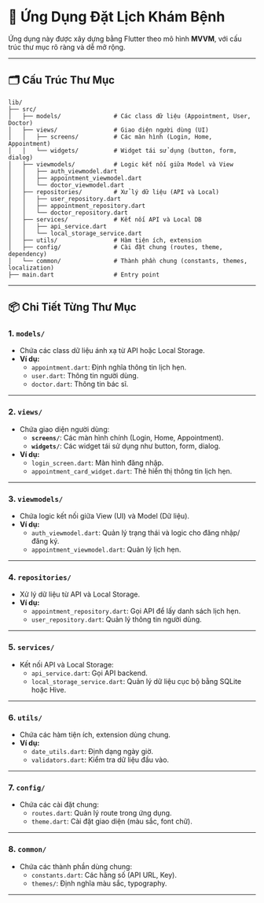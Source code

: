 # 📱 Ứng Dụng Đặt Lịch Khám Bệnh

Ứng dụng này được xây dựng bằng Flutter theo mô hình **MVVM**, với cấu trúc thư mục rõ ràng và dễ mở rộng.

---

## 🗂 **Cấu Trúc Thư Mục**

```
lib/
├── src/
│   ├── models/               # Các class dữ liệu (Appointment, User, Doctor)
│   ├── views/                # Giao diện người dùng (UI)
│   │   ├── screens/          # Các màn hình (Login, Home, Appointment)
│   │   └── widgets/          # Widget tái sử dụng (button, form, dialog)
│   ├── viewmodels/           # Logic kết nối giữa Model và View
│   │   ├── auth_viewmodel.dart
│   │   ├── appointment_viewmodel.dart
│   │   └── doctor_viewmodel.dart
│   ├── repositories/         # Xử lý dữ liệu (API và Local)
│   │   ├── user_repository.dart
│   │   ├── appointment_repository.dart
│   │   └── doctor_repository.dart
│   ├── services/             # Kết nối API và Local DB
│   │   ├── api_service.dart
│   │   └── local_storage_service.dart
│   ├── utils/                # Hàm tiện ích, extension
│   ├── config/               # Cài đặt chung (routes, theme, dependency)
│   └── common/               # Thành phần chung (constants, themes, localization)
├── main.dart                 # Entry point
```

---

## 📦 **Chi Tiết Từng Thư Mục**

### **1. `models/`**
- Chứa các class dữ liệu ánh xạ từ API hoặc Local Storage.
- **Ví dụ:**
  - `appointment.dart`: Định nghĩa thông tin lịch hẹn.
  - `user.dart`: Thông tin người dùng.
  - `doctor.dart`: Thông tin bác sĩ.

---

### **2. `views/`**
- Chứa giao diện người dùng:
  - **`screens/`**: Các màn hình chính (Login, Home, Appointment).
  - **`widgets/`**: Các widget tái sử dụng như button, form, dialog.
- **Ví dụ:**
  - `login_screen.dart`: Màn hình đăng nhập.
  - `appointment_card_widget.dart`: Thẻ hiển thị thông tin lịch hẹn.

---

### **3. `viewmodels/`**
- Chứa logic kết nối giữa View (UI) và Model (Dữ liệu).
- **Ví dụ:**
  - `auth_viewmodel.dart`: Quản lý trạng thái và logic cho đăng nhập/đăng ký.
  - `appointment_viewmodel.dart`: Quản lý lịch hẹn.

---

### **4. `repositories/`**
- Xử lý dữ liệu từ API và Local Storage.
- **Ví dụ:**
  - `appointment_repository.dart`: Gọi API để lấy danh sách lịch hẹn.
  - `user_repository.dart`: Quản lý thông tin người dùng.

---

### **5. `services/`**
- Kết nối API và Local Storage:
  - `api_service.dart`: Gọi API backend.
  - `local_storage_service.dart`: Quản lý dữ liệu cục bộ bằng SQLite hoặc Hive.

---

### **6. `utils/`**
- Chứa các hàm tiện ích, extension dùng chung.
- **Ví dụ:**
  - `date_utils.dart`: Định dạng ngày giờ.
  - `validators.dart`: Kiểm tra dữ liệu đầu vào.

---

### **7. `config/`**
- Chứa các cài đặt chung:
  - `routes.dart`: Quản lý route trong ứng dụng.
  - `theme.dart`: Cài đặt giao diện (màu sắc, font chữ).

---

### **8. `common/`**
- Chứa các thành phần dùng chung:
  - `constants.dart`: Các hằng số (API URL, Key).
  - `themes/`: Định nghĩa màu sắc, typography.

---

